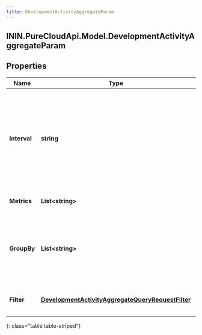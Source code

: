 ```yaml
---
title: DevelopmentActivityAggregateParam
---
```

## ININ.PureCloudApi.Model.DevelopmentActivityAggregateParam

## Properties

|Name | Type | Description | Notes|
|------------ | ------------- | ------------- | -------------|
| **Interval** | **string** | Specifies the range of due dates to be used for filtering. Milliseconds will be truncated. A maximum of 1 year can be specified in the range. End date is not inclusive. Intervals are represented as an ISO-8601 string. For example: YYYY-MM-DDThh:mm:ss/YYYY-MM-DDThh:mm:ss | |
| **Metrics** | **List&lt;string&gt;** | The list of metrics to be returned. If omitted, all metrics are returned. | [optional] |
| **GroupBy** | **List&lt;string&gt;** | Specifies if the aggregated data is combined into a single set of metrics (groupBy is empty or not specified), or contains an element per attendeeId (groupBy is \&quot;attendeeId\&quot;) | [optional] |
| **Filter** | [**DevelopmentActivityAggregateQueryRequestFilter**](DevelopmentActivityAggregateQueryRequestFilter.html) | The filter applied to the data. This is ANDed with the interval parameter. | |
{: class="table table-striped"}


